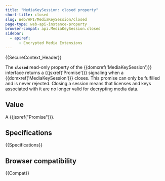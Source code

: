 ```yaml
---
title: "MediaKeySession: closed property"
short-title: closed
slug: Web/API/MediaKeySession/closed
page-type: web-api-instance-property
browser-compat: api.MediaKeySession.closed
sidebar:
  - apiref:
      - Encrypted Media Extensions
---
```


{{SecureContext_Header}}

The **`closed`** read-only property of the {{domxref('MediaKeySession')}} interface returns a {{jsxref('Promise')}} signaling when a {{domxref('MediaKeySession')}} closes.
This promise can only be fulfilled and is never rejected.
Closing a session means that licenses and keys associated with it are no longer valid for decrypting media data.

## Value

A {{jsxref("Promise")}}.

## Specifications

{{Specifications}}

## Browser compatibility

{{Compat}}
